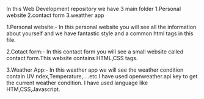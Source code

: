 
In this Web Development repository we have 3 main folder
1.Personal website
2.contact form
3.weatther app

1.Personal website:-
                  In this personal website you will see all the information about yourself and we have fantastic style and a common html tags 
in this file.

2.Cotact form:-
                 In this contact form you will see a small website called contact form.This website contains HTML,CSS tags.

3.Weather App:-
                 In this weather app we will see the weather condition contain UV ndex,Temperature,....etc.I have used openweather.api key to get the current weather condition.
I have used language like HTM,CSS,Javascript.                 

